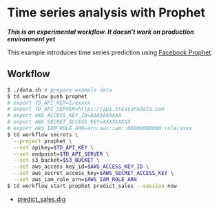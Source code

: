 # Time series analysis with Prophet

***This is an experimental workflow. It doesn't work on production environment yet***

This example introduces time series prediction using [Facebook Prophet](https://facebook.github.io/prophet).

## Workflow

```bash
$ ./data.sh # prepare example data
$ td workflow push prophet
# export TD_API_KEY=1/xxxxx
# export TD_API_SERVER=https://api.treasuredata.com
# export AWS_ACCESS_KEY_ID=AAAAAAAAAA
# export AWS_SECRET_ACCESS_KEY=XXXXXXXXX
# export AWS_IAM_ROLE_ARN=arn:aws:iam::00000000000:role/xxxx
$ td workflow secrets \
  --project prophet \
  --set apikey=$TD_API_KEY \
  --set endpoint=$TD_API_SERVER \
  --set s3_bucket=$S3_BUCKET \
  --set aws_access_key_id=$AWS_ACCESS_KEY_ID \
  --set aws_secret_access_key=$AWS_SECRET_ACCESS_KEY \
  --set aws_iam_role_arn=$AWS_IAM_ROLE_ARN
$ td workflow start prophet predict_sales --session now
```
 
* [predict_sales.dig](predict_sales.dig)
